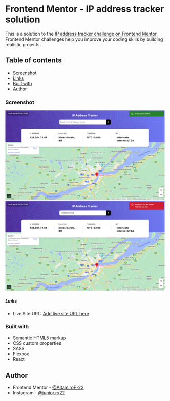 # Frontend Mentor - IP address tracker solution

This is a solution to the [IP address tracker challenge on Frontend Mentor](https://www.frontendmentor.io/challenges/ip-address-tracker-I8-0yYAH0). Frontend Mentor challenges help you improve your coding skills by building realistic projects.

## Table of contents

- [Screenshot](#screenshot)
- [Links](#links)
- [Built with](#built-with)
- [Author](#author)

### Screenshot

![success](./screenshots/image.png)
![error](./screenshots/image2.png)

##### Links

- Live Site URL: [Add live site URL here](https://your-live-site-url.com) 

### Built with

- Semantic HTML5 markup
- CSS custom properties
- SASS
- Flexbox
- React

## Author

- Frontend Mentor - [@AltamiroF-22](https://www.frontendmentor.io/profile/AltamiroF-22)
- Instagram - [@junior.rx22](https://www.instagram.com/junior.rx22/)
